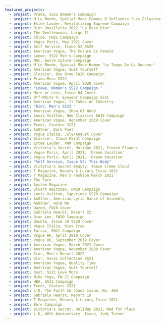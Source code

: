 ```yaml
---
featured_projects:
  - project: Prada, SS22 Women's Campaign
  - project: M Le Monde, Spécial Mode Femmes D'Influence "Les Éclaireuses"
  - project: Esteé Lauder, Revitalizing Supreme Campaign
  - project: Dior Joaillerie 2022 "La Rose Dior"
  - project: The Gentlewoman, Large It
  - project: Chloé, FW21 Campaign
  - project: Vogue Paris, May 2021 Cover
  - project: Self Service, Issue 52 SS20
  - project: American Vogue, The Future is Female
  - project: Loewe, SS22 Men's Campaign
  - project: MAC, Autre Cuture Campaign
  - project: M Le Monde, Spécial Mode Homme 'Le Temps De La Douceur'
  - project: American Vogue, Suit Yourself
  - project: Glossier, Boy Brow FW20 Campaign
  - project: Prada Mens SS22
  - project: American Vogue, April 2020 Cover
  - project: "Loewe, Women's SS22 Campaign "
  - project: More or Less, Issue 04 Cover
  - project: Off-White ®, Eyewear Campaign SS21
  - project: American Vogue, It Takes An Industry
  - project: "Dior, Men's SS22 "
  - project: American Vogue, Show Of Hand
  - project: Louis Vuitton, New Classics AW19 Campaign
  - project: American Vogue, December 2019 Cover
  - project: Fendi, Couture SS21
  - project: AnOther, Dark Poet
  - project: Vogue Italia, July/August Cover
  - project: Glossier, Cloud Paint Campaign
  - project: Esteé Lauder, ANR Campaign
  - project: Victoria's Secret, Holiday 2021, Frozen Flowers
  - project: Vogue Paris, April 2021, 'Dream Vacation'
  - project: Vogue Paris, April 2021, 'Dream Vacation'
  - project: "Self Service, Issue 53: This Body"
  - project: Victoria's Secret Beauty, Tease Creme Cloud
  - project: T Magazine, Beauty & Luxury Issue 2021
  - project: T Magazine, Men's Fashion March 2021
  - project: The Face
  - project: System Magazine
  - project: Stuart Weitzman, FW20 Campaign
  - project: Louis Vuitton, Capucines SS20 Campaign
  - project: AnOther, American Lyric Dance of Assembly
  - project: AnOther, Hold Me
  - project: Dazed, FW20 Cover
  - project: Gabriela Hearst, Resort 22
  - project: Dion Lee, FW20 Campaign
  - project: Double, Issue 39 SS20 Cover
  - project: Vogue Italia, Dies Irae
  - project: Fursac, FW21 Campaign
  - project: Vogue HK, April 2019 Cover
  - project: Vogue HK, September 2019 Cover
  - project: American Vogue, March 2021 Cover
  - project: American Vogue, November 2020 Cover
  - project: Dior, Men's Resort 2022
  - project: Dior, Sacai Collection SS21
  - project: American Vogue, Quality Time
  - project: American Vogue, Suit Yourself
  - project: Dust, SS21 Love More
  - project: Nike Yoga, FW 21 Campaign
  - project: HBA, SS21 Campaign
  - project: Fendi, Couture SS21
  - project: i-D, The Faith In Chaos Issue, No. 360
  - project: Gabriela Hearst, Resort 19
  - project: T Magazine, Beauty & Luxury Issue 2021
  - project: Bare Campaign
  - project: Victoria's Secret, Holiday 2021, Mad for Plaid
  - project: i-D, 40th Anniversary  Issue, Judy Turner
---
```

